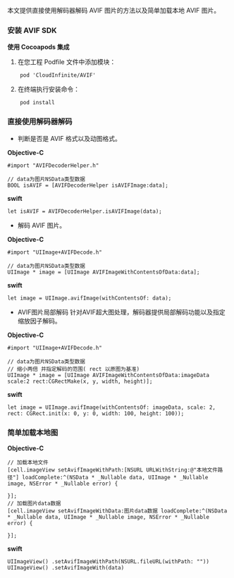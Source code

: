 
本文提供直接使用解码器解码 AVIF 图片的方法以及简单加载本地 AVIF 图片。

### 安装 AVIF SDK

**使用 Cocoapods 集成**

1. 在您工程 Podfile 文件中添加模块：
```
    pod 'CloudInfinite/AVIF'
```
2. 在终端执行安装命令：
```
    pod install
```

### 直接使用解码器解码
- 判断是否是 AVIF 格式以及动图格式。

**Objective-C**
```
#import "AVIFDecoderHelper.h"

// data为图片NSData类型数据
BOOL isAVIF = [AVIFDecoderHelper isAVIFImage:data];
```
**swift**
```
let isAVIF = AVIFDecoderHelper.isAVIFImage(data);
```

- 解码 AVIF 图片。

**Objective-C**
```
#import "UIImage+AVIFDecode.h"

// data为图片NSData类型数据
UIImage * image = [UIImage AVIFImageWithContentsOfData:data];
```
**swift**
```
let image = UIImage.avifImage(withContentsOf: data);
```

- AVIF图片局部解码
针对AVIF超大图处理，解码器提供局部解码功能以及指定缩放因子解码。

**Objective-C**
```
#import "UIImage+AVIFDecode.h"

// data为图片NSData类型数据
// 缩小两倍 并指定解码的范围( rect 以原图为基准)
UIImage * image = [UIImage AVIFImageWithContentsOfData:imageData scale:2 rect:CGRectMake(x, y, width, height)];
```

**swift**
```
let image = UIImage.avifImage(withContentsOf: imageData, scale: 2, rect: CGRect.init(x: 0, y: 0, width: 100, height: 100));
```

### 简单加载本地图

**Objective-C**
```
// 加载本地文件
[cell.imageView setAvifImageWithPath:[NSURL URLWithString:@"本地文件路径"] loadComplete:^(NSData * _Nullable data, UIImage * _Nullable image, NSError * _Nullable error) {
        
}];
// 加载图片data数据
[cell.imageView setAvifImageWithData:图片data数据 loadComplete:^(NSData * _Nullable data, UIImage * _Nullable image, NSError * _Nullable error) {
        
}];
```

**swift**
```
UIImageView() .setAvifImageWithPath(NSURL.fileURL(withPath: ""))
UIImageView() .setAvifImageWith(data)
```